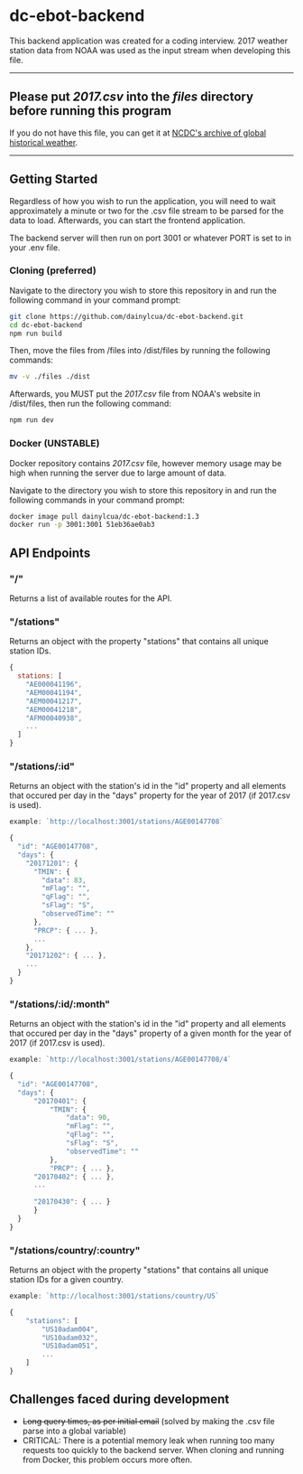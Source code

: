 # dc-ebot-backend

This backend application was created for a coding interview. 2017 weather station data from NOAA was used as the input stream when developing this file.

----

## Please put *2017.csv* into the *files* directory before running this program

If you do not have this file, you can get it at [NCDC's archive of global historical weather](ftp://ftp.ncdc.noaa.gov/pub/data/ghcn/daily/by_year/2017.csv.gz).

----

## Getting Started

Regardless of how you wish to run the application, you will need to wait approximately a minute or two for the .csv file stream to be parsed for the data to load. Afterwards, you can start the frontend application.

The backend server will then run on port 3001 or whatever PORT is set to in your .env file.

### Cloning (preferred)

Navigate to the directory you wish to store this repository in and run the following command in your command prompt:

```bash
git clone https://github.com/dainylcua/dc-ebot-backend.git
cd dc-ebot-backend
npm run build
```

Then, move the files from /files into /dist/files by running the following commands:

```bash
mv -v ./files ./dist
```

Afterwards, you MUST put the *2017.csv* file from NOAA's website in /dist/files, then run the following command:

```bash
npm run dev
```

### Docker (UNSTABLE)

Docker repository contains *2017.csv* file, however memory usage may be high when running the server due to large amount of data.

Navigate to the directory you wish to store this repository in and run the following commands in your command prompt:

```bash
docker image pull dainylcua/dc-ebot-backend:1.3
docker run -p 3001:3001 51eb36ae0ab3
```

## API Endpoints

### "/"

Returns a list of available routes for the API.

### "/stations"

Returns an object with the property "stations" that contains all unique station IDs.

```js
{
  stations: [
    "AE000041196",
    "AEM00041194",
    "AEM00041217",
    "AEM00041218",
    "AFM00040938",
    ...
  ]
}
```

### "/stations/:id"

Returns an object with the station's id in the "id" property and all elements that occured per day in the "days" property for the year of 2017 (if 2017.csv is used).

```js
example: `http://localhost:3001/stations/AGE00147708`

{
  "id": "AGE00147708",
  "days": {
    "20171201": {
      "TMIN": {
        "data": 83,
        "mFlag": "",
        "qFlag": "",
        "sFlag": "S",
        "observedTime": ""
      },
      "PRCP": { ... },
      ...
    },
    "20171202": { ... },
    ...
  }
}
```

### "/stations/:id/:month"

Returns an object with the station's id in the "id" property and all elements that occured per day in the "days" property of a given month for the year of 2017 (if 2017.csv is used).

```js
example: `http://localhost:3001/stations/AGE00147708/4`

{
  "id": "AGE00147708",
  "days": {
      "20170401": {
          "TMIN": {
              "data": 90,
              "mFlag": "",
              "qFlag": "",
              "sFlag": "S",
              "observedTime": ""
          },
          "PRCP": { ... },
      "20170402": { ... },
      ...
      
      "20170430": { ... }
      }
  }
}
```

### "/stations/country/:country"

Returns an object with the property "stations" that contains all unique station IDs for a given country.

```js
example: `http://localhost:3001/stations/country/US`

{
    "stations": [
        "US10adam004",
        "US10adam032",
        "US10adam051",
        ...
    ]
}
```

## Challenges faced during development

* ~~Long query times, as per initial email~~ (solved by making the .csv file parse into a global variable)
* CRITICAL: There is a potential memory leak when running too many requests too quickly to the backend server. When cloning and running from Docker, this problem occurs more often.
